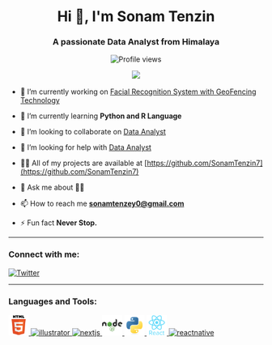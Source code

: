 <h1 align="center">Hi 👋, I'm Sonam Tenzin</h1>
<h3 align="center">A passionate Data Analyst from Himalaya</h3>

<p align="center">
  <img src="https://komarev.com/ghpvc/?username=sonamtenzin7&label=Profile%20views&color=0e75b6&style=flat" alt="Profile views" />
</p>

<p align="center">
  <img src="https://i.pinimg.com/originals/82/9e/c6/829ec6eb465ac4eee37d8f999658c5c8.gif" width="400"/>
</p>

- 🔭 I’m currently working on [Facial Recognition System with GeoFencing Technology](https://github.com/suzWaks/frs_fyp)

- 🌱 I’m currently learning **Python and R Language**

- 👯 I’m looking to collaborate on [Data Analyst](https://github.com/SonamTenzin7/Job-posting-data-analysis)

- 🤝 I’m looking for help with [Data Analyst](https://github.com/SonamTenzin7/Job-posting-data-analysis)

- 👨‍💻 All of my projects are available at [https://github.com/SonamTenzin7](https://github.com/SonamTenzin7)

- 💬 Ask me about **🥶🥶**

- 📫 How to reach me **sonamtenzey0@gmail.com**

- ⚡ Fun fact **Never Stop.**

---

<h3 align="left">Connect with me:</h3>
<p align="left">
<a href="https://twitter.com/sonam10zin" target="blank"><img align="center" src="https://raw.githubusercontent.com/rahuldkjain/github-profile-readme-generator/master/src/images/icons/Social/twitter.svg" alt="Twitter" height="30" width="40" /></a>
</p>

---

<h3 align="left">Languages and Tools:</h3>
<p align="left"> 
  <a href="https://www.w3.org/html/" target="_blank" rel="noreferrer"> <img src="https://raw.githubusercontent.com/devicons/devicon/master/icons/html5/html5-original-wordmark.svg" alt="html5" width="40" height="40"/> </a>
  <a href="https://www.adobe.com/in/products/illustrator.html" target="_blank" rel="noreferrer"> <img src="https://www.vectorlogo.zone/logos/adobe_illustrator/adobe_illustrator-icon.svg" alt="illustrator" width="40" height="40"/> </a> 
  <a href="https://nextjs.org/" target="_blank" rel="noreferrer"> <img src="https://cdn.worldvectorlogo.com/logos/nextjs-2.svg" alt="nextjs" width="40" height="40"/> </a> 
  <a href="https://nodejs.org" target="_blank" rel="noreferrer"> <img src="https://raw.githubusercontent.com/devicons/devicon/master/icons/nodejs/nodejs-original-wordmark.svg" alt="nodejs" width="40" height="40"/> </a> 
  <a href="https://www.python.org" target="_blank" rel="noreferrer"> <img src="https://raw.githubusercontent.com/devicons/devicon/master/icons/python/python-original.svg" alt="python" width="40" height="40"/> </a> 
  <a href="https://reactjs.org/" target="_blank" rel="noreferrer"> <img src="https://raw.githubusercontent.com/devicons/devicon/master/icons/react/react-original-wordmark.svg" alt="react" width="40" height="40"/> </a> 
  <a href="https://reactnative.dev/" target="_blank" rel="noreferrer"> <img src="https://reactnative.dev/img/header_logo.svg" alt="reactnative" width="40" height="40"/> </a> 
</p>
